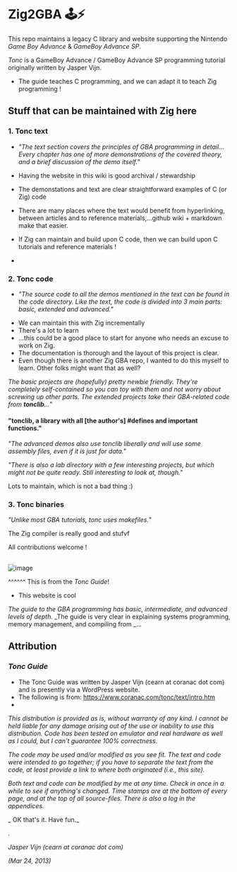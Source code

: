 # Zig2GBA 🕹️⚡

This repo maintains a legacy C library and website supporting the Nintendo _Game Boy Advance_ & _GameBoy Advance SP_. 

_Tonc_ is a GameBoy Advance / GameBoy Advance SP programming tutorial originally written by Jasper Vijn.
  - The guide teaches C programming, and we can adapt it to teach Zig programming ! 

## Stuff that can be maintained with Zig here

### 1.  Tonc text
- _"The text section covers the principles of GBA programming in detail... Every chapter has one of more demonstrations of the covered theory, and a brief discussion of the demo itself."_

+ Having the website in this wiki is good archival / stewardship
+ The demonstations and text are clear straightforward examples of C (or Zig) code
+ There are many places where the text would benefit from hyperlinking, between articles and to reference materials,...github wiki + markdown make that easier. 

+ If Zig can maintain and build upon C code, then we can build upon C tutorials and reference materials !
+ 
### 2. Tonc code
- _"The source code to all the demos mentioned in the text can be found in the code directory. Like the text, the code is divided into 3 main parts: basic, extended and advanced."_

+ We can maintain this with Zig incrementally
+ There's a lot to learn
+ ...this could be a good place to start for anyone who needs an excuse to work on Zig.
+   The documentation is thorough and the layout of this project is clear.
+   Even though there is another Zig GBA repo, I wanted to do this myself to learn. Other folks might want that as well?
  
   _The basic projects are (hopefully) pretty newbie friendly. They're completely self-contained so you can toy with them and not worry about screwing up other parts. The extended projects take their GBA-related code from **tonclib**..._"

#### "tonclib, a library with all [the author's] #defines and important functions." 
_"The advanced demos also use tonclib liberally and will use some assembly files, even if it is just for data."_ 

_"There is also a lab directory with a few interesting projects, but which might not be quite ready. Still interesting to look at, though."_

Lots to maintain, which is not a bad thing :)

### 3. Tonc binaries 

_"Unlike most GBA tutorials, tonc uses makefiles._"

The Zig compiler is really good and stufvf



All contributions welcome ! 



## 
![image](https://github.com/user-attachments/assets/eced7658-5edc-4fb2-9e3b-18fb56d3dab8)

^^^^^^ This is from the _Tonc Guide_!
- This website is cool 

_The guide to the GBA programming has basic, intermediate, and advanced levels of depth._
_The guide is very clear in explaining systems programming, memory management, and compiling from 
_...





## Attribution 
### _Tonc Guide_
- The Tonc Guide was written by Jasper Vijn (cearn at coranac dot com) and is presently  via a WordPress website. 
-  The following is from: https://www.coranac.com/tonc/text/intro.htm
-  
_This distribution is provided as is, without warranty of any kind. I cannot be held liable for any damage arising out of the use or inability to use this distribution. Code has been tested on emulator and real hardware as well as I could, but I can't guarantee 100% correctness._

_The code may be used and/or modified as you see fit. The text and code were intended to go together; if you have to separate the text from the code, at least provide a link to where both originated (i.e., this site)._

_Both text and code can be modified by me at any time. Check in once in a while to see if anything's changed. Time stamps are at the bottom of every page, and at the top of all source-files. There is also a log in the appendices._

_ OK that's it. Have fun._

_._

 _Jasper Vijn (cearn at coranac dot com)_
 
_(Mar 24, 2013)_




